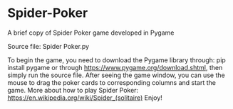 # Spider-Poker
A brief copy of Spider Poker game developed in Pygame

Source file: Spider Poker.py

To begin the game, you need to download the Pygame library through: pip install pygame
or through https://www.pygame.org/download.shtml, then simply run the source file.
After seeing the game window, you can use the mouse to drag the poker cards to corresponding
columns and start the game.
More about how to play Spider Poker: https://en.wikipedia.org/wiki/Spider_(solitaire)
Enjoy!
